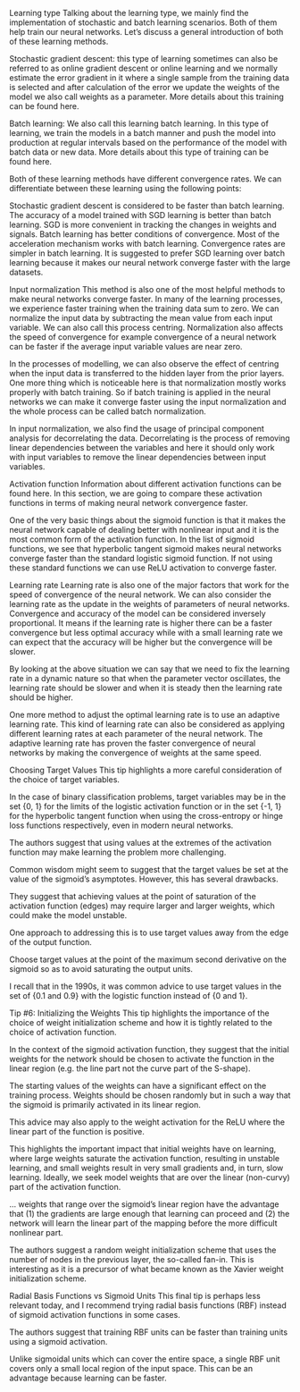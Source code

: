 
Learning type 
Talking about the learning type, we mainly find the implementation of stochastic and batch learning scenarios. Both of them help train our neural networks. Let’s discuss a general introduction of both of these learning methods.

Stochastic gradient descent:  this type of learning sometimes can also be referred to as online gradient descent or online learning and we normally estimate the error gradient in it where a single sample from the training data is selected and after calculation of the error we update the weights of the model we also call weights as a parameter. More details about this training can be found here.

Batch learning: We also call this learning batch learning. In this type of learning, we train the models in a batch manner and push the model into production at regular intervals based on the performance of the model with batch data or new data. More details about this type of training can be found here. 

Both of these learning methods have different convergence rates. We can differentiate between these learning using the following points:

Stochastic gradient descent is considered to be faster than batch learning.
The accuracy of a model trained with SGD learning is better than batch learning.
SGD is more convenient in tracking the changes in weights and signals.
Batch learning has better conditions of convergence.
Most of the acceleration mechanism works with batch learning.
Convergence rates are simpler in batch learning.
It is suggested to prefer SGD learning over batch learning because it makes our neural network converge faster with the large datasets.

Input normalization 
This method is also one of the most helpful methods to make neural networks converge faster. In many of the learning processes, we experience faster training when the training data sum to zero. We can normalize the input data by subtracting the mean value from each input variable. We can also call this process centring.  Normalization also affects the speed of convergence for example convergence of a neural network can be faster if the average input variable values are near zero. 

In the processes of modelling, we can also observe the effect of centring when the input data is transferred to the hidden layer from the prior layers. One more thing which is noticeable here is that normalization mostly works properly with batch training. So if batch training is applied in the neural networks we can make it converge faster using the input normalization and the whole process can be called batch normalization. 

In input normalization, we also find the usage of principal component analysis for decorrelating the data. Decorrelating is the process of removing linear dependencies between the variables and here it should only work with input variables to remove the linear dependencies between input variables. 


Activation function 
Information about different activation functions can be found here. In this section, we are going to compare these activation functions in terms of making neural network convergence faster. 

One of the very basic things about the sigmoid function is that it makes the neural network capable of dealing better with nonlinear input and it is the most common form of the activation function. In the list of sigmoid functions, we see that hyperbolic tangent sigmoid makes neural networks converge faster than the standard logistic sigmoid function. If not using these standard functions we can use ReLU activation to converge faster.


Learning rate 
Learning rate is also one of the major factors that work for the speed of convergence of the neural network. We can also consider the learning rate as the update in the weights of parameters of neural networks. Convergence and accuracy of the model can be considered inversely proportional. It means if the learning rate is higher there can be a faster convergence but less optimal accuracy while with a small learning rate we can expect that the accuracy will be higher but the convergence will be slower. 

By looking at the above situation we can say that we need to fix the learning rate in a dynamic nature so that when the parameter vector oscillates, the learning rate should be slower and when it is steady then the learning rate should be higher.

One more method to adjust the optimal learning rate is to use an adaptive learning rate. This kind of learning rate can also be considered as applying different learning rates at each parameter of the neural network. The adaptive learning rate has proven the faster convergence of neural networks by making the convergence of weights at the same speed.

Choosing Target Values
This tip highlights a more careful consideration of the choice of target variables.

In the case of binary classification problems, target variables may be in the set {0, 1} for the limits of the logistic activation function or in the set {-1, 1} for the hyperbolic tangent function when using the cross-entropy or hinge loss functions respectively, even in modern neural networks.

The authors suggest that using values at the extremes of the activation function may make learning the problem more challenging.

Common wisdom might seem to suggest that the target values be set at the value of the sigmoid’s asymptotes. However, this has several drawbacks.

They suggest that achieving values at the point of saturation of the activation function (edges) may require larger and larger weights, which could make the model unstable.

One approach to addressing this is to use target values away from the edge of the output function.

Choose target values at the point of the maximum second derivative on the sigmoid so as to avoid saturating the output units.

I recall that in the 1990s, it was common advice to use target values in the set of {0.1 and 0.9} with the logistic function instead of {0 and 1}.


Tip #6: Initializing the Weights
This tip highlights the importance of the choice of weight initialization scheme and how it is tightly related to the choice of activation function.

In the context of the sigmoid activation function, they suggest that the initial weights for the network should be chosen to activate the function in the linear region (e.g. the line part not the curve part of the S-shape).

The starting values of the weights can have a significant effect on the training process. Weights should be chosen randomly but in such a way that the sigmoid is primarily activated in its linear region.

This advice may also apply to the weight activation for the ReLU where the linear part of the function is positive.

This highlights the important impact that initial weights have on learning, where large weights saturate the activation function, resulting in unstable learning, and small weights result in very small gradients and, in turn, slow learning. Ideally, we seek model weights that are over the linear (non-curvy) part of the activation function.

… weights that range over the sigmoid’s linear region have the advantage that (1) the gradients are large enough that learning can proceed and (2) the network will learn the linear part of the mapping before the more difficult nonlinear part.

The authors suggest a random weight initialization scheme that uses the number of nodes in the previous layer, the so-called fan-in. This is interesting as it is a precursor of what became known as the Xavier weight initialization scheme.

Radial Basis Functions vs Sigmoid Units
This final tip is perhaps less relevant today, and I recommend trying radial basis functions (RBF) instead of sigmoid activation functions in some cases.

The authors suggest that training RBF units can be faster than training units using a sigmoid activation.

Unlike sigmoidal units which can cover the entire space, a single RBF unit covers only a small local region of the input space. This can be an advantage because learning can be faster.
